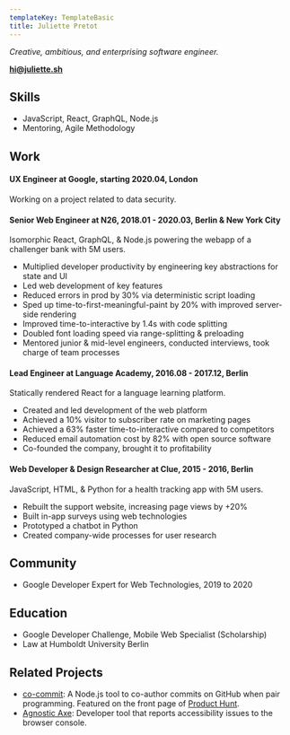 ```yaml
---
templateKey: TemplateBasic
title: Juliette Pretot
---
```


_Creative, ambitious, and enterprising software engineer._

**hi@juliette.sh**

## Skills

- JavaScript, React, GraphQL, Node.js
- Mentoring, Agile Methodology

## Work

#### UX Engineer at Google, starting 2020.04, London

Working on a project related to data security.

#### Senior Web Engineer at N26, 2018.01 - 2020.03, Berlin & New York City

Isomorphic React, GraphQL, & Node.js powering the webapp of a challenger bank with 5M users.

- Multiplied developer productivity by engineering key abstractions for state and UI
- Led web development of key features
- Reduced errors in prod by 30% via deterministic script loading
- Sped up time-to-first-meaningful-paint by 20% with improved server-side rendering
- Improved time-to-interactive by 1.4s with code splitting
- Doubled font loading speed via range-splitting & preloading
- Mentored junior & mid-level engineers, conducted interviews, took charge of team processes

#### Lead Engineer at Language Academy, 2016.08 - 2017.12, Berlin

Statically rendered React for a language learning platform.

- Created and led development of the web platform
- Achieved a 10% visitor to subscriber rate on marketing pages
- Achieved a 63% faster time-to-interactive compared to competitors
- Reduced email automation cost by 82% with open source software
- Co-founded the company, brought it to profitability

#### Web Developer & Design Researcher at Clue, 2015 - 2016, Berlin

JavaScript, HTML, & Python for a health tracking app with 5M users.

- Rebuilt the support website, increasing page views by +20%
- Built in-app surveys using web technologies
- Prototyped a chatbot in Python
- Created company-wide processes for user research

## Community

- Google Developer Expert for Web Technologies, 2019 to 2020

## Education

- Google Developer Challenge, Mobile Web Specialist (Scholarship)
- Law at Humboldt University Berlin

## Related Projects

- [co-commit](https://github.com/juliettepretot/npx-co-commit): A Node.js tool to co-author commits on GitHub when pair programming. Featured on the front page of [Product Hunt](https://www.producthunt.com/posts/co-commit).
- [Agnostic Axe](https://github.com/juliettepretot/agnostic-axe): Developer tool that reports accessibility issues to the browser console.
